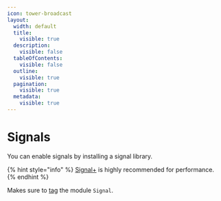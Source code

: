 ```yaml
---
icon: tower-broadcast
layout:
  width: default
  title:
    visible: true
  description:
    visible: false
  tableOfContents:
    visible: false
  outline:
    visible: true
  pagination:
    visible: true
  metadata:
    visible: true
---
```


# Signals

You can enable signals by installing a signal library.

{% hint style="info" %}
[Signal+](https://devforum.roblox.com/t/3552231) is highly recommended for performance.
{% endhint %}

Makes sure to [tag](https://create.roblox.com/docs/studio/properties#instance-tags) the module `Signal`.
